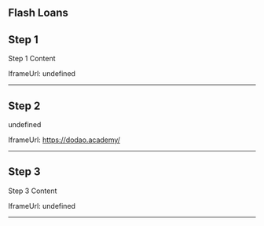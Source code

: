 ## Flash Loans


## Step 1

Step 1 Content    

IframeUrl: undefined    


---
## Step 2

undefined    

IframeUrl: https://dodao.academy/    


---
## Step 3

Step 3 Content    

IframeUrl: undefined    


---
